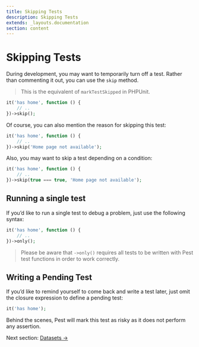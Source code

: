 ```yaml
---
title: Skipping Tests
description: Skipping Tests
extends: _layouts.documentation
section: content
---
```


# Skipping Tests

During development, you may want to temporarily turn off a test. Rather than commenting it out,
you can use the `skip` method.

> This is the equivalent of `markTestSkipped` in PHPUnit.
```php
it('has home', function () {
    // ..
})->skip();
```

Of course, you can also mention the reason for skipping this test:
```php
it('has home', function () {
    // ..
})->skip('Home page not available');
```

Also, you may want to skip a test depending on a condition:
```php
it('has home', function () {
    // ..
})->skip(true === true, 'Home page not available');
```

## Running a single test

If you’d like to run a single test to debug a problem, just use the following syntax:

```php
it('has home', function () {
    // ..
})->only();
```
> Please be aware that `->only()` requires all tests to be written with Pest test functions in order to work correctly.


## Writing a Pending Test

If you’d like to remind yourself to come back and write a test later, just
omit the closure expression to define a pending test:

```php
it('has home');
```

Behind the scenes, Pest will mark this test as risky as it does not perform any assertion.

Next section: [Datasets →](/docs/datasets)
